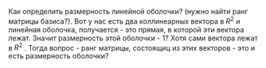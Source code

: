  Как определить размерность линейной оболочки? (нужно найти ранг матрицы базиса?). Вот у нас есть два коллинеарных вектора в $R^2$  и линейная оболочка, получается - это прямая, в которой эти вектора лежат. Значит размерность этой оболочки - 1? Хотя сами вектора лежат в $R^2$ . Тогда вопрос - ранг матрицы, состоящиц из этих векторов - это и есть размерность оболочки?  
